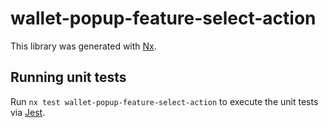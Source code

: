# wallet-popup-feature-select-action

This library was generated with [Nx](https://nx.dev).

## Running unit tests

Run `nx test wallet-popup-feature-select-action` to execute the unit tests via [Jest](https://jestjs.io).

